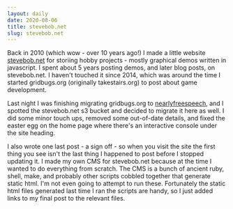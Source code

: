 ```yaml
---
layout: daily
date: 2020-08-06
title: stevebob.net
slug: stevebob.net
---
```


Back in 2010 (which wow - over 10 years ago!) I made a little website
[stevebob.net](https://stevebob.net) for storiing hobby projects - mostly
graphical demos written in javascript. I spent about 5 years posting demos,
and later blog posts, on stevebob.net. I haven't touched it since 2014,
which was around the time I started gridbugs.org (originally takestairs.org)
to post about game development.

Last night I was finishing migrating gridbugs.org to
[nearlyfreespeech](https://www.nearlyfreespeech.net/),
and I spotted the stevebob.net s3 bucket and decided to migrate it here as well.
I did some minor touch ups, removed some out-of-date details, and fixed
the easter egg on the home page where there's an interactive console
under the site heading.

I also wrote one last post - a sign off - so when you visit the site the first
thing you see isn't the last thing I happened to post before I stopped updating it.
I made my own CMS for stevebob.net because at the time I wanted to do everything
from scratch. The CMS is a bunch of ancient ruby, shell, make, and probably other
scripts cobbled together that generate static html. I'm not even going to attempt to run these.
Fortunately the static html files generated last time I ran the scripts are handy,
so I just added links to my final post to the relevant files.
